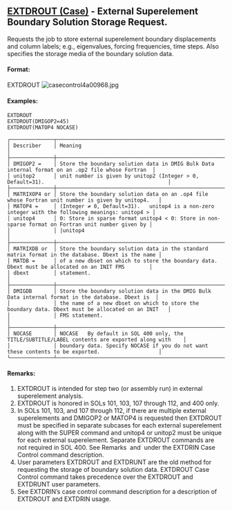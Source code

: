 ## [EXTDROUT (Case)](https://help.hexagonmi.com/bundle/MSC_Nastran_2022.4/page/Nastran_Combined_Book/qrg/casecontrol4a/TOC.EXTDROUT.Case.xhtml) - External Superelement Boundary Solution Storage Request.

Requests the job to store external superelement boundary displacements and column labels; e.g., eigenvalues, forcing frequencies, time steps. Also specifies the storage media of the boundary solution data.

#### Format:

EXTDROUT ![casecontrol4a00968.jpg](https://help-be.hexagonmi.com/bundle/MSC_Nastran_2022.4/page/assets/casecontrol4a00968.jpg?_LANG=enus)

#### Examples:

```nastran
EXTDROUT
EXTDROUT(DMIGOP2=45)
EXTDROUT(MATOP4 NOCASE)
```

```text
┌──────────────┬───────────────────────────────────────────────────────────────────────────────────────────────────┐
│ Describer    │ Meaning                                                                                           │
├──────────────┼───────────────────────────────────────────────────────────────────────────────────────────────────┤
│ DMIGOP2 =    │ Store the boundary solution data in DMIG Bulk Data internal format on an .op2 file whose Fortran  │
│ unitop2      │ unit number is given by unitop2 (Integer > 0, Default=31).                                        │
├──────────────┼───────────────────────────────────────────────────────────────────────────────────────────────────┤
│ MATRIXOP4 or │ Store the boundary solution data on an .op4 file whose Fortran unit number is given by unitop4.   │
│ MATOP4 =     │ (Integer ≠ 0, Default=31).   unitop4 is a non-zero integer with the following meanings: unitop4 > │
│ unitop4      │ 0: Store in sparse format unitop4 < 0: Store in non-sparse format on Fortran unit number given by │
│              │ |unitop4                                                                                          │
├──────────────┼───────────────────────────────────────────────────────────────────────────────────────────────────┤
│ MATRIXDB or  │ Store the boundary solution data in the standard matrix format in the database. Dbext is the name │
│ MATDB =      │ of a new dbset on which to store the boundary data. Dbext must be allocated on an INIT FMS        │
│ dbext        │ statement.                                                                                        │
├──────────────┼───────────────────────────────────────────────────────────────────────────────────────────────────┤
│ DMIGDB       │ Store the boundary solution data in the DMIG Bulk Data internal format in the database. Dbext is  │
│              │ the name of a new dbset on which to store the boundary data. Dbext must be allocated on an INIT   │
│              │ FMS statement.                                                                                    │
├──────────────┼───────────────────────────────────────────────────────────────────────────────────────────────────┤
│ NOCASE       │ NOCASE   By default in SOL 400 only, the TITLE/SUBTITLE/LABEL contents are exported along with    │
│              │ boundary data. Specify NOCASE if you do not want these contents to be exported.                   │
└──────────────┴───────────────────────────────────────────────────────────────────────────────────────────────────┘
```

#### Remarks:

1. EXTDROUT is intended for step two (or assembly run) in external superelement analysis.
2. EXTDROUT is honored in SOLs 101, 103, 107 through 112, and 400 only.
3. In SOLs 101, 103, and 107 through 112, if there are multiple external superelements and DMIGOP2 or MATOP4 is requested then EXTDROUT must be specified in separate subcases for each external superelement along with the SUPER command and unitop4 or unitop2 must be unique for each external superelement. Separate EXTDROUT commands are not required in SOL 400. See Remarks   and   under the EXTDRIN Case Control command description.
4. User parameters EXTDROUT and EXTDRUNT are the old method for requesting the storage of boundary solution data. EXTDROUT Case Control command takes precedence over the EXTDROUT and EXTDRUNT user parameters.
5. See EXTDRIN’s case control command description for a description of EXTDROUT and EXTDRIN usage.
